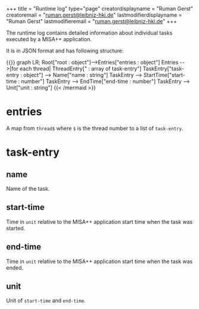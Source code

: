 +++
title = "Runtime log"
type="page"
creatordisplayname = "Ruman Gerst"
creatoremail = "ruman.gerst@leibniz-hki.de"
lastmodifierdisplayname = "Ruman Gerst"
lastmodifieremail = "ruman.gerst@leibniz-hki.de"
+++

The runtime log contains detailed information about individual tasks executed
by a MISA++ application.

It is in JSON format and has following structure:


{{<mermaid align="center">}}
graph LR;
Root["root : object"]-->Entries["entries : object"]
Entries -->|for each thread| ThreadEntry[" : array of task-entry"]
TaskEntry["task-entry : object"] --> Name["name : string"]
TaskEntry --> StartTime["start-time : number"]
TaskEntry --> EndTime["end-time : number"]
TaskEntry --> Unit["unit : string"]
{{< /mermaid >}}

# entries

A map from `thread$` where `$` is the thread number to a list of `task-entry`.

# task-entry

## name

Name of the task.

## start-time

Time in `unit` relative to the MISA++ application start time when the task was started.

## end-time

Time in `unit` relative to the MISA++ application start time when the task was ended.

## unit

Unit of `start-time` and `end-time`.
